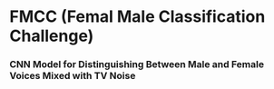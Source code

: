 # FMCC (Femal Male Classification Challenge)
### CNN Model for Distinguishing Between Male and Female Voices Mixed with TV Noise
